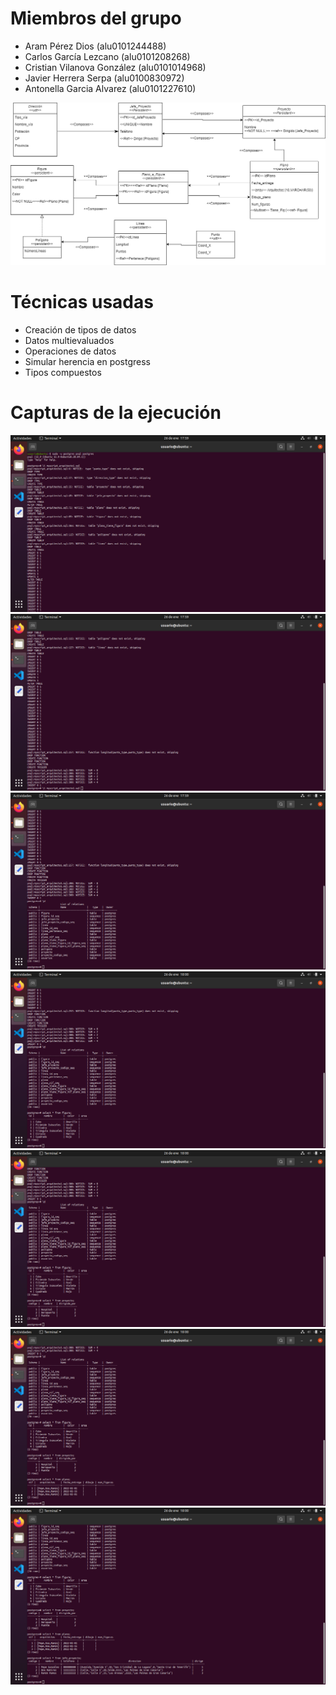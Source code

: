 # Miembros del grupo
- Aram Pérez Dios (alu0101244488)
- Carlos García Lezcano (alu0101208268)
- Cristian Vilanova González (alu0101014968)
- Javier Herrera Serpa (alu0100830972)
- Antonella Garcia Alvarez (alu0101227610)

![](img/diagrama.jpg)


# Técnicas usadas

- Creación de tipos de datos
- Datos multievaluados
- Operaciones de datos
- Simular herencia en postgress
- Tipos compuestos

# Capturas de la ejecución
![](img/creacion1.png)
![](img/creacion2.png)
![](img/tablas.png)
![](img/select-figuras.png)
![](img/select-proyecto.png)
![](img/select-plano.png)
![](img/select-jefe-proyecto.png)